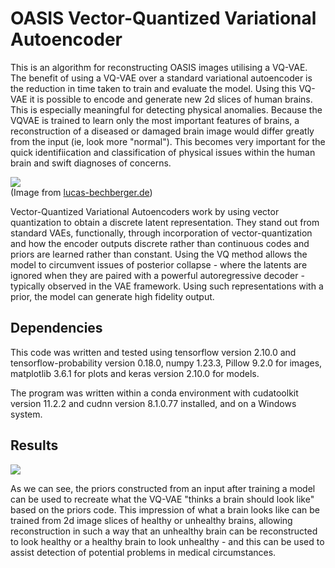 # OASIS Vector-Quantized Variational Autoencoder
This is an algorithm for reconstructing OASIS images utilising a VQ-VAE. The benefit of using a VQ-VAE over a standard variational autoencoder is the reduction in time taken to train and evaluate the model. Using this VQ-VAE it is possible to encode and generate new 2d slices of human brains. This is especially meaningful for detecting physical anomalies. Because the VQVAE is trained to learn only the most important features of brains, a reconstruction of a diseased or damaged brain image would differ greatly from the input (ie, look more "normal"). This becomes very important for the quick identifiication and classification of physical issues within the human brain and swift diagnoses of concerns.

![](vae.png) <br />
(Image from [lucas-bechberger.de](https://lucas-bechberger.de/2018/12/07/what-is-a-%CE%B2-variational-autoencoder/))

Vector-Quantized Variational Autoencoders work by using vector quantization to obtain a discrete latent representation. They stand out from standard VAEs, functionally, through incorporation of vector-quantization and how the encoder outputs discrete rather than continuous codes and priors are learned rather than constant. Using the VQ method allows the model to circumvent issues of posterior collapse - where the latents are ignored when they are paired with a powerful autoregressive decoder - typically observed in the VAE framework. Using such representations with a prior, the model can generate high fidelity output.

## Dependencies
This code was written and tested using tensorflow version 2.10.0 and tensorflow-probability version 0.18.0, numpy 1.23.3, Pillow 9.2.0 for images, matplotlib 3.6.1 for plots and keras version 2.10.0 for models.

The program was written within a conda environment with cudatoolkit version 11.2.2 and cudnn version 8.1.0.77 installed, and on a Windows system.

## Results
![](example-reconstruction.png)

As we can see, the priors constructed from an input after training a model can be used to recreate what the VQ-VAE "thinks a brain should look like" based on the priors code. This impression of what a brain looks like can be trained from 2d image slices of healthy or unhealthy brains, allowing reconstruction in such a way that an unhealthy brain can be reconstructed to look healthy or a healthy brain to look unhealthy - and this can be used to assist detection of potential problems in medical circumstances.